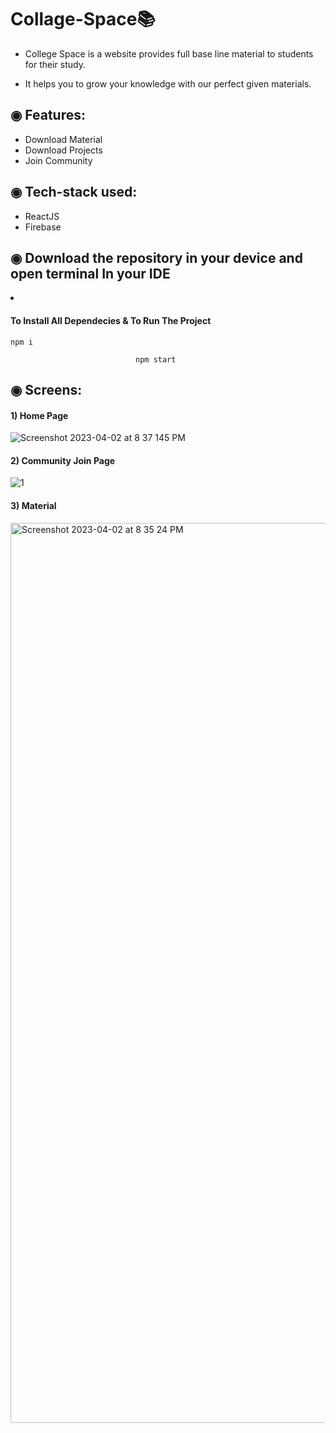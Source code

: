 <h1 >Collage-Space📚</h1>

- College Space  is a website provides full base line material to students for their study. 

- It helps you to grow your knowledge with our perfect given materials.


## ◉ Features:

- Download Material
- Download Projects 
- Join Community




## ◉ Tech-stack used:

- ReactJS
- Firebase

## ◉ Download the repository in your device and open terminal In your IDE

<li><h4>To Install All Dependecies & To Run The Project</h4></li>
</ul><p ><code style="margin-center:40px"  >npm i</code></p><ul>
</ul><p><code style="margin-left:200px">npm start</code></p></ul>

## ◉ Screens:
#### 1) Home Page
![Screenshot 2023-04-02 at 8 37 145 PM](https://user-images.githubusercontent.com/115214615/237048262-e089c562-e650-49f2-832f-dacfbdcba93e.png)

#### 2) Community Join Page
![1](https://user-images.githubusercontent.com/115214615/237047886-28d44146-703d-49cc-a1a8-e7b0b616ddf7.png)



#### 3) Material
<img width="1440" alt="Screenshot 2023-04-02 at 8 35 24 PM" src="https://user-images.githubusercontent.com/115214615/237048457-cdbae799-ad0b-4f55-ad73-1a52ff4f6aa2.png">






